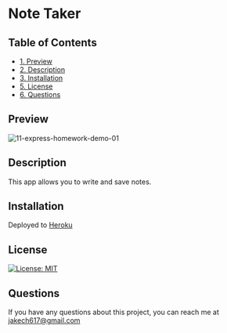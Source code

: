 # Note Taker

## Table of Contents
* [1. Preview](#preview)
* [2. Description](#description)
* [3. Installation](#installation)
* [5. License](#license)
* [6. Questions](#questions)

## Preview
![11-express-homework-demo-01](https://user-images.githubusercontent.com/74689981/114246226-18634080-9960-11eb-911b-47eb79e6dc36.png)


## Description
This app allows you to write and save notes.

## Installation
Deployed to [Heroku](https://protected-dusk-89592.herokuapp.com/)


## License
[![License: MIT](https://img.shields.io/badge/License-MIT-yellow.svg)](https://opensource.org/licenses/MIT)

## Questions
If you have any questions about this project, you can reach me at jakech617@gmail.com

